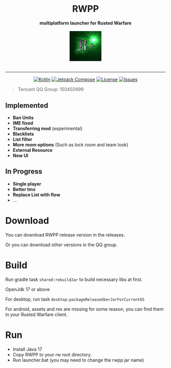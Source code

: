 <div align="center">
<h1> RWPP </h1>
<div align="center">
  <strong>multiplatform launcher for Rusted Warfare</strong>
</div>
<br />
<div align="center">
 <img src = "https://github.com/Minxyzgo/RWPP/blob/main/shared/src/desktopMain/resources/logo.png" width = "100px"/>
</div>
<br />

----
[![Kotlin](https://img.shields.io/badge/kotlin-1.9.22-blue.svg?logo=kotlin)](http://kotlinlang.org)
[![Jetpack Compose](https://img.shields.io/badge/Jetpack%20Compose-1.5.12-brightgreen)](https://www.jetbrains.com/lp/compose-multiplatform/)
[![License](https://img.shields.io/github/license/Minxyzgo/RWPP)]()
[![Issues](https://img.shields.io/github/issues/Minxyzgo/RWPP)]()
</div>

> Tencent QQ Group: 150450999

## Implemented
 - __Ban Units__
 - __IME fixed__
 - __Transferring mod__ (experimental)
 - __Blacklists__
 - __List filter__
 - __More room options__ (Such as lock room and team look)
 - __External Resource__
 - __New UI__

## In Progress
 - __Single player__
 - __Better tmx__
 - __Replace List with flow__
 - ...

# Download
You can download RWPP release version in the releases.

Or you can download other versions in the QQ group.

# Build
Run gradle task `shared:rebuildJar` to build necessary libs at first.

OpenJdk 17 or above

For desktop, run task `desktop:packageReleaseUberJarForCurrentOS`

For android, assets and res are missing for some reason,
you can find them in your Rusted Warfare client.
# Run
- Install Java 17
- Copy RWPP to your rw root directory.
- Run launcher.bat (you may need to change the rwpp jar name)